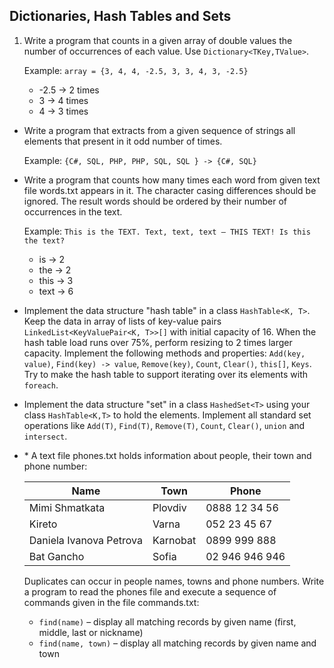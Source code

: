 ## Dictionaries, Hash Tables and Sets

1. Write a program that counts in a given array of double values the number of occurrences of each value. Use `Dictionary<TKey,TValue>`.

    Example: `array = {3, 4, 4, -2.5, 3, 3, 4, 3, -2.5}`
    * -2.5 -> 2 times
    * 3 -> 4 times
    * 4 -> 3 times
* Write a program that extracts from a given sequence of strings all elements that present in it odd number of times.

    Example: `{C#, SQL, PHP, PHP, SQL, SQL } -> {C#, SQL}`
* Write a program that counts how many times each word from given text file words.txt appears in it. The character casing differences should be ignored. The result words should be ordered by their number of occurrences in the text.

    Example: `This is the TEXT. Text, text, text – THIS TEXT! Is this the text?`
    * is -> 2
    * the -> 2
    * this -> 3
    * text -> 6
* Implement the data structure "hash table" in a class `HashTable<K, T>`. Keep the data in array of lists of key-value pairs `LinkedList<KeyValuePair<K, T>>[]` with initial capacity of 16. When the hash table load runs over 75%, perform resizing to 2 times larger capacity. Implement the following methods and properties: `Add(key, value)`, `Find(key) -> value`, `Remove(key)`, `Count`, `Clear()`, `this[]`, `Keys`. Try to make the hash table to support iterating over its elements with `foreach`.
* Implement the data structure "set" in a class `HashedSet<T>` using your class `HashTable<K,T>` to hold the elements. Implement all standard set operations like `Add(T)`, `Find(T)`, `Remove(T)`, `Count`, `Clear()`, `union` and `intersect`.
* \* A text file phones.txt holds information about people, their town and phone number:

    | Name                    | Town     | Phone          |
    | ----------------------- | -------- | -------------- |
    | Mimi Shmatkata          | Plovdiv  | 0888 12 34 56  |
    | Kireto                  | Varna    | 052 23 45 67   |
    | Daniela Ivanova Petrova | Karnobat | 0899 999 888   |
    | Bat Gancho              | Sofia    | 02 946 946 946 |

    Duplicates can occur in people names, towns and phone numbers. Write a program to read the phones file and execute a sequence of commands given in the file commands.txt:
    * `find(name)` – display all matching records by given name (first, middle, last or nickname)
    * `find(name, town)` – display all matching records by given name and town
